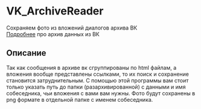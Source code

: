 # VK_ArchiveReader

Сохраняем фото из вложений диалогов архива ВК  
[Подробнее](https://vk.com/data_protection?section=rules&scroll_to_archive=1) про архив данных из ВК



## Описание
Так как сообщения в архиве вк сгруппированы по html файлам, а вложения вообще представлены ссылками,
то их поиск и сохранение становится затруднительным. С помощью этой программы вам стоит только указать путь до папки
(разархивированной) с данными и имя собеседника, чьи вложения с вами вам нужны. Фото будут сохранены в png формате
в отдельной папке с именем собеседника.
